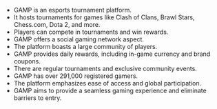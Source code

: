 * GAMP is an esports tournament platform.
* It hosts tournaments for games like Clash of Clans, Brawl Stars, Chess.com, Dota 2, and more.
* Players can compete in tournaments and win rewards.
* GAMP offers a social gaming network aspect.
* The platform boasts a large community of players.
* GAMP provides daily rewards, including in-game currency and brand coupons.
* There are regular tournaments and exclusive community events.
* GAMP has over 291,000 registered gamers.
* The platform emphasizes ease of access and global participation.
* GAMP aims to provide a seamless gaming experience and eliminate barriers to entry.
